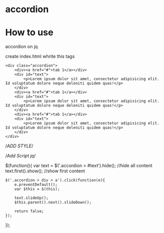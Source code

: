 # accordion 
# How to use
accordion on jq

create index.html
whrite this tags

<!DOCTYPE html>
<html lang="en">
<head>
    <meta charset="UTF-8">
    <meta name="viewport" content="width=device-width, initial-scale=1.0">
    <meta http-equiv="X-UA-Compatible" content="ie=edge">
    <link rel="stylesheet" href="css/main.css">    
    <title>Document</title>
</head>
<body>

    <div class="accordion">
        <div><a href="#">tab 1</a></div>
        <div id="text">
            <p>Lorem ipsum dolor sit amet, consectetur adipisicing elit. Id voluptatum dolore neque deleniti quidem quas!</p>
        </div>
        <div><a href="#">tab 1</a></div>
        <div id="text">
            <p>Lorem ipsum dolor sit amet, consectetur adipisicing elit. Id voluptatum dolore neque deleniti quidem quas!</p>
        </div>
        <div><a href="#">tab 1</a></div>
        <div id="text">
            <p>Lorem ipsum dolor sit amet, consectetur adipisicing elit. Id voluptatum dolore neque deleniti quidem quas!</p>
        </div>
    </div>

</body>
</html>

/*ADD STYLE*/
<style>
.accordion{
  width: 250px;
}

.accordion a{
    border: 1px solid #000;
    padding: 5px 0;
    text-align: center;
    margin: 0;
    display: block;
    text-decoration: none;
}

.accordion p {
    padding: 10px 15px;
    margin: 0px;
    border-left: 1px solid #000;
    border-right: 1px solid #000;
}

#text{
  display: none;
}

#text:last-child{
  border-bottom: 1px solid #000;
}
</style>
/*Add Script jq*/

$(function(){
    var text = $('.accordion > #text').hide(); //hide all content
    text.first().show();  //show first content

    $('.accordion > div > a').click(function(e){
        e.preventDefault();
        var $this = $(this);

        text.slideUp();
        $this.parent().next().slideDown();
        
        return false;
    });
});
